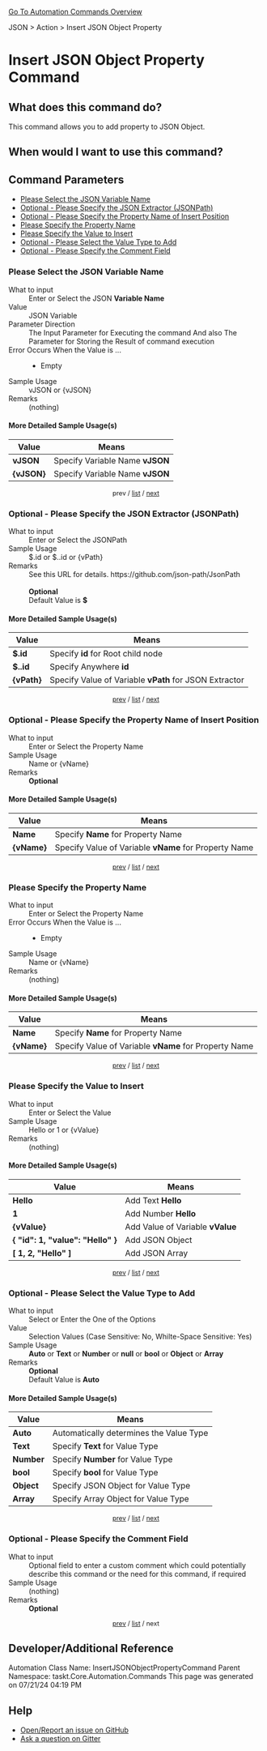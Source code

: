 <!--TITLE: Insert JSON Object Property Command -->
<!-- SUBTITLE: a command in the JSON group. -->
[Go To Automation Commands Overview](/automation-commands.md)


JSON &gt; Action &gt; Insert JSON Object Property


# Insert JSON Object Property Command


## What does this command do?
This command allows you to add property to JSON Object.


## When would I want to use this command?



<a id="param_list"></a>
## Command Parameters
- [Please Select the JSON Variable Name](#param_0)
- [Optional - Please Specify the JSON Extractor (JSONPath)](#param_1)
- [Optional - Please Specify the Property Name of Insert Position](#param_2)
- [Please Specify the Property Name](#param_3)
- [Please Specify the Value to Insert](#param_4)
- [Optional - Please Select the Value Type to Add](#param_5)
- [Optional - Please Specify the Comment Field](#param_6)


<a id="param_0"></a>
### Please Select the JSON Variable Name


<dl>
<dt>What to input</dt><dd>Enter or Select the JSON <strong>Variable Name</strong></dd>
<dt>Value</dt><dd>JSON Variable</dd>
<dt>Parameter Direction</dt><dd>The Input Parameter for Executing the command And also The Parameter for Storing the Result of command execution</dd>
<dt>Error Occurs When the Value is ...</dt><dd><ul>
<li>Empty</li>
</ul></dd>
<dt>Sample Usage</dt><dd>vJSON or {vJSON}</dd>
<dt>Remarks</dt><dd>(nothing)</dd>
</dl>




#### More Detailed Sample Usage(s)
| Value | Means |
|---|---|
| <strong>vJSON</strong> | Specify Variable Name **vJSON** |
| <strong>{vJSON}</strong> | Specify Variable Name **vJSON** |


<div style="font-size: 90%; text-align: center">


prev / [list](#param_list) / [next](#param_1)


</div>


<a id="param_1"></a>
### Optional - Please Specify the JSON Extractor (JSONPath)


<dl>
<dt>What to input</dt><dd>Enter or Select the JSONPath</dd>
<dt>Sample Usage</dt><dd>$.id or $..id or {vPath}</dd>
<dt>Remarks</dt><dd>See this URL for details. https://github.com/json-path/JsonPath<br><br>
<strong>Optional</strong><br>Default Value is <strong>$</strong></dd>
</dl>




#### More Detailed Sample Usage(s)
| Value | Means |
|---|---|
| <strong>$.id</strong> | Specify **id** for Root child node |
| <strong>$..id</strong> | Specify Anywhere **id** |
| <strong>{vPath}</strong> | Specify Value of Variable **vPath** for JSON Extractor |


<div style="font-size: 90%; text-align: center">


[prev](#param_1) / [list](#param_list) / [next](#param_2)


</div>


<a id="param_2"></a>
### Optional - Please Specify the Property Name of Insert Position


<dl>
<dt>What to input</dt><dd>Enter or Select the Property Name</dd>
<dt>Sample Usage</dt><dd>Name or {vName}</dd>
<dt>Remarks</dt><dd><strong>Optional</strong><br></dd>
</dl>




#### More Detailed Sample Usage(s)
| Value | Means |
|---|---|
| <strong>Name</strong> | Specify **Name** for Property Name |
| <strong>{vName}</strong> | Specify Value of Variable **vName** for Property Name |


<div style="font-size: 90%; text-align: center">


[prev](#param_2) / [list](#param_list) / [next](#param_3)


</div>


<a id="param_3"></a>
### Please Specify the Property Name


<dl>
<dt>What to input</dt><dd>Enter or Select the Property Name</dd>
<dt>Error Occurs When the Value is ...</dt><dd><ul>
<li>Empty</li>
</ul></dd>
<dt>Sample Usage</dt><dd>Name or {vName}</dd>
<dt>Remarks</dt><dd>(nothing)</dd>
</dl>




#### More Detailed Sample Usage(s)
| Value | Means |
|---|---|
| <strong>Name</strong> | Specify **Name** for Property Name |
| <strong>{vName}</strong> | Specify Value of Variable **vName** for Property Name |


<div style="font-size: 90%; text-align: center">


[prev](#param_3) / [list](#param_list) / [next](#param_4)


</div>


<a id="param_4"></a>
### Please Specify the Value to Insert


<dl>
<dt>What to input</dt><dd>Enter or Select the Value</dd>
<dt>Sample Usage</dt><dd>Hello or 1 or {vValue}</dd>
<dt>Remarks</dt><dd>(nothing)</dd>
</dl>




#### More Detailed Sample Usage(s)
| Value | Means |
|---|---|
| <strong>Hello</strong> | Add Text **Hello** |
| <strong>1</strong> | Add Number **Hello** |
| <strong>{vValue}</strong> | Add Value of Variable **vValue** |
| <strong>{ &quot;id&quot;: 1, &quot;value&quot;: &quot;Hello&quot; }</strong> | Add JSON Object |
| <strong>[ 1, 2, &quot;Hello&quot; ]</strong> | Add JSON Array |


<div style="font-size: 90%; text-align: center">


[prev](#param_4) / [list](#param_list) / [next](#param_5)


</div>


<a id="param_5"></a>
### Optional - Please Select the Value Type to Add


<dl>
<dt>What to input</dt><dd>Select or Enter the One of the Options</dd>
<dt>Value</dt><dd>Selection Values (Case Sensitive: No, Whilte-Space Sensitive: Yes)</dd>
<dt>Sample Usage</dt><dd><strong>Auto</strong> or  <strong>Text</strong> or  <strong>Number</strong> or  <strong>null</strong> or  <strong>bool</strong> or  <strong>Object</strong> or  <strong>Array</strong></dd>
<dt>Remarks</dt><dd><strong>Optional</strong><br>Default Value is <strong>Auto</strong></dd>
</dl>




#### More Detailed Sample Usage(s)
| Value | Means |
|---|---|
| <strong>Auto</strong> | Automatically determines the Value Type |
| <strong>Text</strong> | Specify **Text** for Value Type |
| <strong>Number</strong> | Specify **Number** for Value Type |
| <strong>bool</strong> | Specify **bool** for Value Type |
| <strong>Object</strong> | Specify JSON Object for Value Type |
| <strong>Array</strong> | Specify Array Object for Value Type |


<div style="font-size: 90%; text-align: center">


[prev](#param_5) / [list](#param_list) / [next](#param_6)


</div>


<a id="param_6"></a>
### Optional - Please Specify the Comment Field


<dl>
<dt>What to input</dt><dd>Optional field to enter a custom comment which could potentially describe this command or the need for this command, if required</dd>
<dt>Sample Usage</dt><dd>(nothing)</dd>
<dt>Remarks</dt><dd><strong>Optional</strong><br></dd>
</dl>




<div style="font-size: 90%; text-align: center">


[prev](#param_6) / [list](#param_list) / next


</div>


## Developer/Additional Reference
Automation Class Name: InsertJSONObjectPropertyCommand
Parent Namespace: taskt.Core.Automation.Commands
This page was generated on 07/21/24 04:19 PM


## Help
- [Open/Report an issue on GitHub](https://github.com/rcktrncn/taskt/issues/new)
- [Ask a question on Gitter](https://gitter.im/taskt-rpa/Lobby)
